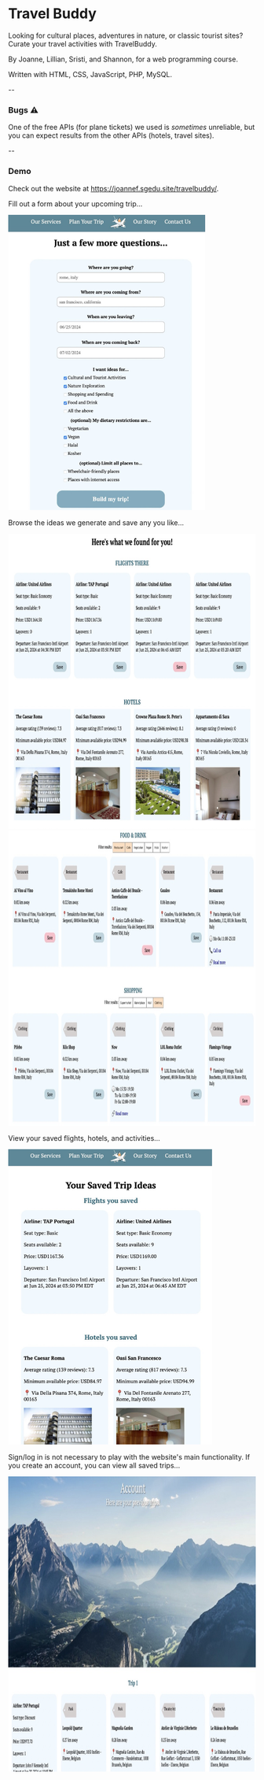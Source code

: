 # Travel Buddy

Looking for cultural places, adventures in nature, or classic tourist sites? Curate your travel activities with TravelBuddy. 

By Joanne, Lillian, Sristi, and Shannon, for a web programming course.

Written with HTML, CSS, JavaScript, PHP, MySQL. 

--
### Bugs ⚠️

One of the free APIs (for plane tickets) we used is *sometimes* unreliable, but you can expect results from the other APIs (hotels, travel sites).

--
### Demo

Check out the website at https://joannef.sgedu.site/travelbuddy/.

Fill out a form about your upcoming trip...

<img src="images/screenshot0.jpeg" alt="Screenshot of website form" height="600">

Browse the ideas we generate and save any you like...

<img src="images/screenshot1.jpeg" alt="Screenshot of website form" height="600">

<img src="images/screenshot2.jpeg" alt="Screenshot of website form" height="600">

View your saved flights, hotels, and activities...

<img src="images/screenshot3.jpeg" alt="Screenshot of website form" height="600">

Sign/log in is not necessary to play with the website's main functionality. 
If you create an account, you can view all saved trips...

<img src="images/screenshot4.jpeg" alt="Screenshot of website form" height="600">
